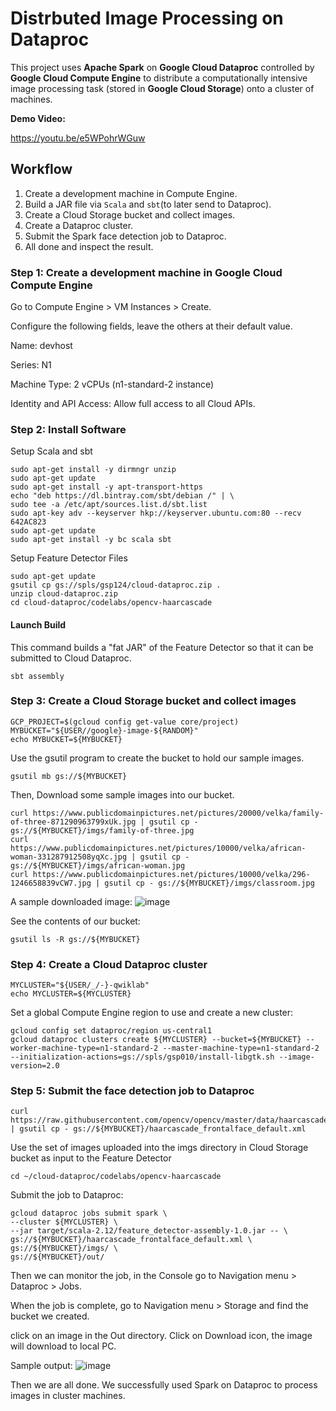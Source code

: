 # Distrbuted Image Processing on Dataproc

This project uses **Apache Spark** on **Google Cloud Dataproc** controlled by **Google Cloud Compute Engine** to distribute a computationally intensive image processing task (stored in **Google Cloud Storage**) onto a cluster of machines. 

**Demo Video:**

https://youtu.be/e5WPohrWGuw

## Workflow

1. Create a development machine in Compute Engine.
2. Build a JAR file via ```Scala``` and ```sbt```(to later send to Dataproc).
3. Create a Cloud Storage bucket and collect images.
4. Create a Dataproc cluster.
5. Submit the Spark face detection job to Dataproc.
6. All done and inspect the result.

### Step 1: Create a development machine in Google Cloud Compute Engine

Go to Compute Engine > VM Instances > Create.

Configure the following fields, leave the others at their default value.

Name: devhost

Series: N1

Machine Type: 2 vCPUs (n1-standard-2 instance)

Identity and API Access: Allow full access to all Cloud APIs.

### Step 2: Install Software

Setup Scala and sbt

```
sudo apt-get install -y dirmngr unzip
sudo apt-get update
sudo apt-get install -y apt-transport-https
echo "deb https://dl.bintray.com/sbt/debian /" | \
sudo tee -a /etc/apt/sources.list.d/sbt.list
sudo apt-key adv --keyserver hkp://keyserver.ubuntu.com:80 --recv 642AC823
sudo apt-get update
sudo apt-get install -y bc scala sbt
```

 Setup Feature Detector Files

```
sudo apt-get update
gsutil cp gs://spls/gsp124/cloud-dataproc.zip .
unzip cloud-dataproc.zip
cd cloud-dataproc/codelabs/opencv-haarcascade
```

#### Launch Build

This command builds a "fat JAR" of the Feature Detector so that it can be submitted to Cloud Dataproc.
```
sbt assembly
```

### Step 3: Create a Cloud Storage bucket and collect images

```
GCP_PROJECT=$(gcloud config get-value core/project)
MYBUCKET="${USER//google}-image-${RANDOM}"
echo MYBUCKET=${MYBUCKET}
```
Use the gsutil program to create the bucket to hold our sample images.
```
gsutil mb gs://${MYBUCKET}
```
Then, Download some sample images into our bucket.
```
curl https://www.publicdomainpictures.net/pictures/20000/velka/family-of-three-871290963799xUk.jpg | gsutil cp - gs://${MYBUCKET}/imgs/family-of-three.jpg
curl https://www.publicdomainpictures.net/pictures/10000/velka/african-woman-331287912508yqXc.jpg | gsutil cp - gs://${MYBUCKET}/imgs/african-woman.jpg
curl https://www.publicdomainpictures.net/pictures/10000/velka/296-1246658839vCW7.jpg | gsutil cp - gs://${MYBUCKET}/imgs/classroom.jpg
```
A sample downloaded image:
![image](https://user-images.githubusercontent.com/37522943/112071624-90e79600-8b46-11eb-84a7-7e98f87f54c8.png)

See the contents of our bucket:
```
gsutil ls -R gs://${MYBUCKET}
```

### Step 4: Create a Cloud Dataproc cluster
```
MYCLUSTER="${USER/_/-}-qwiklab"
echo MYCLUSTER=${MYCLUSTER}
```

Set a global Compute Engine region to use and create a new cluster:
```
gcloud config set dataproc/region us-central1
gcloud dataproc clusters create ${MYCLUSTER} --bucket=${MYBUCKET} --worker-machine-type=n1-standard-2 --master-machine-type=n1-standard-2 --initialization-actions=gs://spls/gsp010/install-libgtk.sh --image-version=2.0  
```

### Step 5: Submit the face detection job to Dataproc

```
curl https://raw.githubusercontent.com/opencv/opencv/master/data/haarcascades/haarcascade_frontalface_default.xml | gsutil cp - gs://${MYBUCKET}/haarcascade_frontalface_default.xml
```
Use the set of images uploaded into the imgs directory in Cloud Storage bucket as input to the Feature Detector
```
cd ~/cloud-dataproc/codelabs/opencv-haarcascade
```
Submit the job to Dataproc:
```
gcloud dataproc jobs submit spark \
--cluster ${MYCLUSTER} \
--jar target/scala-2.12/feature_detector-assembly-1.0.jar -- \
gs://${MYBUCKET}/haarcascade_frontalface_default.xml \
gs://${MYBUCKET}/imgs/ \
gs://${MYBUCKET}/out/
```

Then we can monitor the job, in the Console go to Navigation menu > Dataproc > Jobs.

When the job is complete, go to Navigation menu > Storage and find the bucket we created.

click on an image in the Out directory. Click on Download icon, the image will download to local PC.

Sample output:
![image](https://user-images.githubusercontent.com/37522943/112072164-a3160400-8b47-11eb-8a77-57c84fde2441.png)

Then we are all done. We successfully used Spark on Dataproc to process images in cluster machines.
